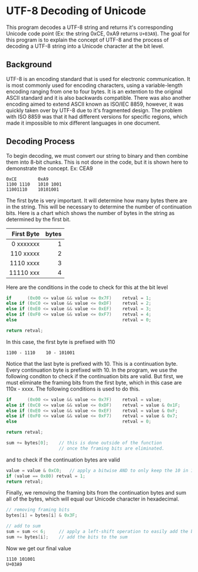 # UTF-8 Decoding of Unicode

This program decodes a UTF-8 string and returns it's corresponding
Unicode code point (Ex: the string 0xCE, 0xA9 returns `U+03A9`).
The goal for this program is to explain the concept of UTF-8 and
the process of decoding a UTF-8 string into a Unicode character
at the bit level.

## Background
UTF-8 is an encoding standard that is used for electronic communication.
It is most commonly used for encoding characters, using a variable-length
encoding ranging from one to four bytes. It is an extention to the original
ASCII standard and it is also backwards compatible. There was also another
encoding aimed to extend ASCII known as ISO/IEC 8859, however, it was
quickly taken over by UTF-8 due to it's fragmented design. The problem
with ISO 8859 was that it had different versions for specific regions,
which made it impossible to mix different languages in one document.

## Decoding Process
To begin decoding, we must convert our string to binary
and then combine them into 8-bit chunks. This is not done
in the code, but it is shown here to demonstrate the concept.
Ex: CEA9

```
0xCE        0xA9
1100 1110   1010 1001
11001110    10101001
```

The first byte is very important. It will determine how many bytes there are in the string.
This will be necessary to determine the number of continuation bits.
Here is a chart which shows the number of bytes in the string as determined by the first bit.

| First Byte  | bytes   |
|------------:|--------:|
| 0 xxxxxxx   | 1       |
| 110 xxxxx   | 2       |
| 1110 xxxx   | 3       |
| 11110 xxx   | 4       |

Here are the conditions in the code to check for this at the bit level
```c
if      (0x00 <= value && value <= 0x7F)    retval = 1;
else if (0xC0 <= value && value <= 0xDF)    retval = 2;
else if (0xE0 <= value && value <= 0xEF)    retval = 3;
else if (0xF0 <= value && value <= 0xF7)    retval = 4;
else                                        retval = 0;

return retval;
```

In this case, the first byte is prefixed with 110
```
1100 - 1110    10 - 101001
```

Notice that the last byte is prefixed with 10. This is a continuation byte.
Every continuation byte is prefixed with 10. In the program, we use the following
conditon to check if the continuation bits are valid. But first, we must eliminate
the framing bits from the first byte, which in this case are 110x - xxxx.
The following conditions is used to do this.

```c
if      (0x00 <= value && value <= 0x7F)    retval = value;
else if (0xC0 <= value && value <= 0xDF)    retval = value & 0x1F;
else if (0xE0 <= value && value <= 0xEF)    retval = value & 0xF;
else if (0xF0 <= value && value <= 0xF7)    retval = value & 0x7;
else                                        retval = 0;

return retval;

sum += bytes[0];    // this is done outside of the function
                    // once the framing bits are eliminated.
```

and to check if the continuation bytes are valid

```c
value = value & 0xC0;   // apply a bitwise AND to only keep the 10 in 10xx xxxx
if (value == 0x80) retval = 1;
return retval;
```

Finally, we removing the framing bits from the continuation bytes
and sum all of the bytes, which will equal our Unicode character in hexadecimal.

```c
// removing framing bits
bytes[i] = bytes[i] & 0x3F;

// add to sum
sum = sum << 6;     // apply a left-shift operation to easily add the bits to the sum
sum += bytes[i];    // add the bits to the sum
```

Now we get our final value
```
1110 101001
U+03A9
```

